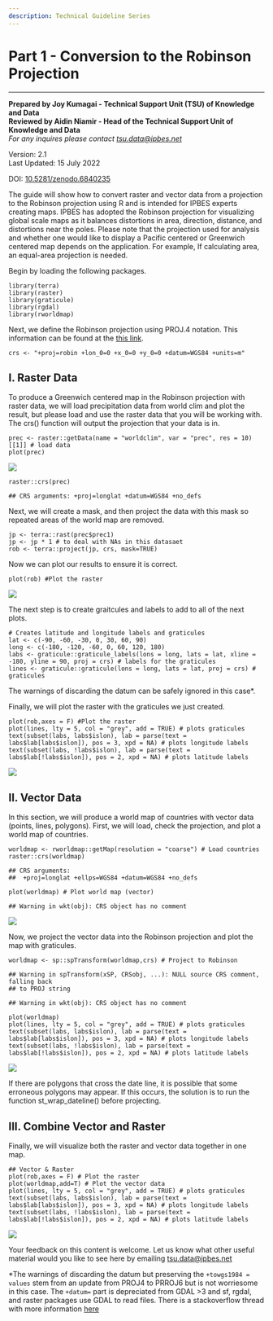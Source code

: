 ```yaml
---
description: Technical Guideline Series
---
```


# Part 1 - Conversion to the Robinson Projection

****

**Prepared by Joy Kumagai - Technical Support Unit (TSU) of Knowledge and Data**\
**Reviewed by Aidin Niamir - Head of the Technical Support Unit of Knowledge and Data**\
_For any inquires please contact_ [_tsu.data@ipbes.net_](mailto:tsu.data@ipbes.net)

Version: 2.1\
Last Updated: 15 July 2022

DOI:  [10.5281/zenodo.6840235](https://doi.org/10.5281/zenodo.6840235)

The guide will show how to convert raster and vector data from a projection to the Robinson projection using R and is intended for IPBES experts creating maps. IPBES has adopted the Robinson projection for visualizing global scale maps as it balances distortions in area, direction, distance, and distortions near the poles. Please note that the projection used for analysis and whether one would like to display a Pacific centered or Greenwich centered map depends on the application. For example, If calculating area, an equal-area projection is needed.

Begin by loading the following packages.

```
library(terra)
library(raster)
library(graticule)
library(rgdal)
library(rworldmap)
```

Next, we define the Robinson projection using PROJ.4 notation. This information can be found at the [this link](https://epsg.io/54030).

```
crs <- "+proj=robin +lon_0=0 +x_0=0 +y_0=0 +datum=WGS84 +units=m"
```

## I. Raster Data

To produce a Greenwich centered map in the Robinson projection with raster data, we will load precipitation data from world clim and plot the result, but please load and use the raster data that you will be working with. The crs() function will output the projection that your data is in.

```
prec <- raster::getData(name = "worldclim", var = "prec", res = 10)[[1]] # load data
plot(prec)
```

![](<../../.gitbook/assets/unnamed-chunk-3-1 (3) (1).png>)

```
raster::crs(prec)

## CRS arguments: +proj=longlat +datum=WGS84 +no_defs
```

Next, we will create a mask, and then project the data with this mask so repeated areas of the world map are removed.

```
jp <- terra::rast(prec$prec1)
jp <- jp * 1 # to deal with NAs in this datasaet
rob <- terra::project(jp, crs, mask=TRUE)
```

Now we can plot our results to ensure it is correct.

```
plot(rob) #Plot the raster
```

![](<../../.gitbook/assets/unnamed-chunk-5-1 (1) (1).png>)

The next step is to create graitcules and labels to add to all of the next plots.

```
# Creates latitude and longitude labels and graticules
lat <- c(-90, -60, -30, 0, 30, 60, 90)
long <- c(-180, -120, -60, 0, 60, 120, 180)
labs <- graticule::graticule_labels(lons = long, lats = lat, xline = -180, yline = 90, proj = crs) # labels for the graticules 
lines <- graticule::graticule(lons = long, lats = lat, proj = crs) # graticules 
```

The warnings of discarding the datum can be safely ignored in this case\*.

Finally, we will plot the raster with the graticules we just created.

```
plot(rob,axes = F) #Plot the raster
plot(lines, lty = 5, col = "grey", add = TRUE) # plots graticules 
text(subset(labs, labs$islon), lab = parse(text = labs$lab[labs$islon]), pos = 3, xpd = NA) # plots longitude labels
text(subset(labs, !labs$islon), lab = parse(text = labs$lab[!labs$islon]), pos = 2, xpd = NA) # plots latitude labels
```

![](<../../.gitbook/assets/unnamed-chunk-7-1 (1).png>)

## II. Vector Data

In this section, we will produce a world map of countries with vector data (points, lines, polygons). First, we will load, check the projection, and plot a world map of countries.

```
worldmap <- rworldmap::getMap(resolution = "coarse") # Load countries 
raster::crs(worldmap)

## CRS arguments:
##  +proj=longlat +ellps=WGS84 +datum=WGS84 +no_defs

plot(worldmap) # Plot world map (vector)

## Warning in wkt(obj): CRS object has no comment
```

![](<../../.gitbook/assets/unnamed-chunk-8-1 (2) (1) (1).png>)

Now, we project the vector data into the Robinson projection and plot the map with graticules.

```
worldmap <- sp::spTransform(worldmap,crs) # Project to Robinson 

## Warning in spTransform(xSP, CRSobj, ...): NULL source CRS comment, falling back
## to PROJ string

## Warning in wkt(obj): CRS object has no comment

plot(worldmap)
plot(lines, lty = 5, col = "grey", add = TRUE) # plots graticules 
text(subset(labs, labs$islon), lab = parse(text = labs$lab[labs$islon]), pos = 3, xpd = NA) # plots longitude labels
text(subset(labs, !labs$islon), lab = parse(text = labs$lab[!labs$islon]), pos = 2, xpd = NA) # plots latitude labels
```

![](<../../.gitbook/assets/unnamed-chunk-9-1 (2).png>)

If there are polygons that cross the date line, it is possible that some erroneous polygons may appear. If this occurs, the solution is to run the function st\_wrap\_dateline() before projecting.

## III. Combine Vector and Raster

Finally, we will visualize both the raster and vector data together in one map.

```
## Vector & Raster
plot(rob,axes = F) # Plot the raster
plot(worldmap,add=T) # Plot the vector data 
plot(lines, lty = 5, col = "grey", add = TRUE) # plots graticules 
text(subset(labs, labs$islon), lab = parse(text = labs$lab[labs$islon]), pos = 3, xpd = NA) # plots longitude labels
text(subset(labs, !labs$islon), lab = parse(text = labs$lab[!labs$islon]), pos = 2, xpd = NA) # plots latitude labels
```

![](<../../.gitbook/assets/unnamed-chunk-10-1 (1) (1).png>)

Your feedback on this content is welcome. Let us know what other useful material would you like to see here by emailing [tsu.data@ipbes.net](mailto:tsu.data@ipbes.net)

\*The warnings of discarding the datum but preserving the `+towgs1984 = values` stem from an update from PROJ4 to PRROJ6 but is not worriesome in this case. The `+datum=` part is depreciated from GDAL >3 and sf, rgdal, and raster packages use GDAL to read files. There is a stackoverflow thread with more information [here](https://stackoverflow.com/questions/63727886/proj4-to-proj6-upgrade-and-discarded-datum-warnings)
